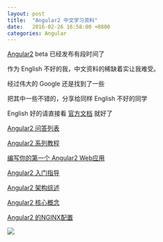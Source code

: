 ```yaml
---
layout: post
title:  "Angular2 中文学习资料"
date:   2016-02-26 16:58:00 +0800
categories: Angular
---
```


[Angular2](https://angular.io/) beta 已经发布有段时间了

作为 English 不好的我，中文资料的稀缺着实让我难受。

经过伟大的 Google 还是找到了一些

把其中一些不错的，分享给同样 English 不好的同学

English 好的请直接看 [官方文档](https://angular.io/docs/ts/latest/quickstart.html) 就好了

[Angular2 问答列表](https://github.com/kittencup/angular2-ama-cn)

[Angular2 系列教程](http://www.cnblogs.com/lewis617/tag/angular2/)

[编写你的第一个 Angular2 Web应用](http://gold.xitu.io/entry/56cc2ca8efa631005c469b37)

[Angular2 入门指导](http://www.xiaomantou.net/#/article/56c1cf5b1ad9073a1acf73fe)

[Angular2 架构综述](http://blog.sivagao.com/2016-01/angular2-transalte-angular2-overview/)

[Angular2 核心概念](http://bittiger.blogspot.hk/2016/02/angular-2-by-team-mongoose-angular.html)

[Angular2 的NGINX配置](http://blog.enixjin.net/angular2-nginx-config/)

![](https://angular.io/resources/images/logos/angular2/shield-with-beta.png)